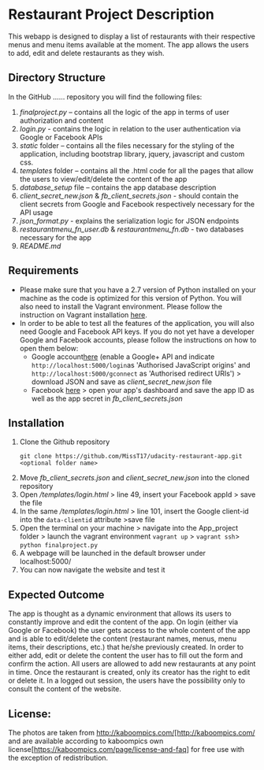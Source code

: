 # Restaurant Project Description
This webapp is designed to display a list of restaurants with their respective menus and menu items available at the moment. The app allows the users to add, edit and delete restaurants as they wish.

## Directory Structure
In the GitHub …… repository you will find the following files:
1. *finalproject.py* – contains all the logic of the app in terms of user authorization and content
2. *login.py* - contains the logic in relation to the user authentication via Google or Facebook APIs
3. *static* folder – contains all the files necessary for the styling of the application, including bootstrap library, jquery, javascript and custom css.
4. *templates* folder – contains all the .html code for all the pages that allow the users to view/edit/delete the content of the app
5. *database_setup* file – contains the app database description
6. *client_secret_new.json* & *fb_client_secrets.json* - should contain the client secrets from Google and Facebook respectively necessary for the API usage
7. *json_format.py* - explains the serialization logic for JSON endpoints 
8. *restaurantmenu_fn_user.db* & *restaurantmenu_fn.db* - two databases necessary for the app 
9. *README.md*

## Requirements
- Please make sure that you have a 2.7 version of Python installed on your machine as the code is optimized for this version of Python. You will also need to install the Vagrant environment. Please follow the instruction on Vagrant installation [here](https://classroom.udacity.com/nanodegrees/nd004/parts/8d3e23e1-9ab6-47eb-b4f3-d5dc7ef27bf0/modules/348776022975461/lessons/3967218625/concepts/39636486110923).
- In order to be able to test all the features of the application, you will also need Google and Facebook API keys. If you do not yet have a developer Google and Facebook accounts, please follow the instructions on how to open them below:
    - Google account[here](https://developers.google.com/identity/sign-in/web/devconsole-project) (enable a Google+ API and indicate `http://localhost:5000/login`as 'Authorised JavaScript origins' and
`http://localhost:5000/gconnect` as 'Authorised redirect URIs') > download JSON and save as *client_secret_new.json* file
    - Facebook [here](https://developers.facebook.com/docs/pages/getting-started/) > open your app's dashboard and save the app ID as well as the app secret in *fb_client_secrets.json*

## Installation
1. Clone the Github repository
    ```
    git clone https://github.com/MissT17/udacity-restaurant-app.git <optional folder name>
    ```
2. Move *fb_client_secrets.json* and *client_secret_new.json* into the cloned repository
3. Open */templates/login.html* > line 49, insert your Facebook appId > save the file
4. In the same */templates/login.html* > line 101, insert the Google client-id into the `data-clientid` attribute >save file
5. Open the terminal on your machine > navigate into the App_project folder > launch the vagrant environment `vagrant up` > `vagrant ssh`> `python finalproject.py`
6. A webpage will be launched in the default browser under localhost:5000/
7. You can now navigate the website and test it

## Expected Outcome
The app is thought as a dynamic environment that allows its users to constantly improve and edit the content of the app. On login (either via Google or Facebook) the user gets access to the whole content of the app and is able to edit/delete the content (restaurant names, menus, menu items, their descriptions, etc.) that he/she previously created. In order to either add, edit or delete the content the user has to fill out the form and confirm the action. All users are allowed to add new restaurants at any point in time. Once the restaurant is created, only its creator has the right to edit or delete it. In a logged out session, the users have the possibility only to consult the content of the website.

## License:
The photos are taken from http://kaboompics.com/[http://kaboompics.com/ and are available according to kaboompics own license[https://kaboompics.com/page/license-and-faq] for free use with the exception of redistribution.